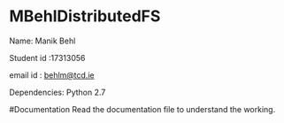 # MBehlDistributedFS
Name: Manik Behl

Student id :17313056

email id : behlm@tcd.ie

Dependencies: Python 2.7

#Documentation
Read the documentation file to understand the working.
